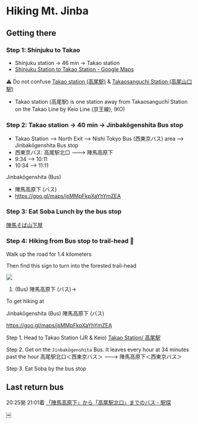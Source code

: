 # Hiking Mt. Jinba

## Getting there

### Step 1: Shinjuku to Takao
* Shinjuku station -> 46 min -> Takao station
* [Shinjuku Station to Takao Station - Google Maps](https://www.google.com/maps/dir/Shinjuku+Station,+JR+Shinjuku+Station,+3+Chome-38+Shinjuku,+Shinjuku+City,+Tokyo/Takao+Station,+Takaomachi,+Hachioji,+Tokyo/@35.6735819,139.2108804,10z/data=!3m1!4b1!4m14!4m13!1m5!1m1!1s0x60188cd0d6b1ba1f:0x1c32a1f1ecacfdd5!2m2!1d139.7005713!2d35.6896067!1m5!1m1!1s0x60191953768eb377:0xa28d32aeb0efaa98!2m2!1d139.2818312!2d35.6422261!3e3)

⚠️ Do not confuse [Takao station (高尾駅)](https://goo.gl/maps/zQroSGXyakU2DgfK8) & [Takaosanguchi Station (高尾山口駅)](https://goo.gl/maps/ywYp4yUBJmfCtjRy6)
  * Takao station (高尾駅) is one station away from Takaosanguchi Station on the Takao Line by Keio Line (京王線), (KO)

### Step 2: Takao station -> 40 min -> Jinbakōgenshita Bus stop
* Takao Station --> North Exit --> Nishi Tokyo Bus (西東京バス) area --> Jinbakōgenshita Bus stop
* 西東京バス: 高尾駅北口 ---> 陣馬高原下
* 9:34 --> 10:11
* 10:34 --> 11:11

Jinbakōgenshita (Bus)
* 陣馬高原下 (バス)
* https://goo.gl/maps/jsMMpFkpXaYhYmZEA

### Step 3: Eat Soba Lunch by the bus stop

[陣馬そば山下屋](https://g.page/jinbasoba?share)

### Step 4: Hiking from Bus stop to trail-head 🥾
Walk up the road for 1.4 kilometers

Then find this sign to turn into the forested trail-head

![](https://savvytokyo.scdn3.secure.raxcdn.com/app/uploads/2019/07/Signage-Picture.jpg)



1. (Bus) 陣馬高原下 (バス)-> 

To get hiking at

Jinbakōgenshita (Bus)
陣馬高原下 (バス)

https://goo.gl/maps/jsMMpFkpXaYhYmZEA


Step 1. Head to Takao Station (JR & Keio)
[Takao Station/ 高尾駅](https://goo.gl/maps/QgiDhXQCWk1bDeyG7)

Step 2. Get on the `Jinbakōgenshita` Bus. It leaves every hour at 34 minutes past the hour
高尾駅北口＜西東京バス＞  ---> 陣馬高原下＜西東京バス＞


Step 3. Eat Soba by the bus stop






## Last return bus

20:25発  21:01着
[「陣馬高原下」から「高尾駅北口」までのバス - 駅探](https://ekitan.com/transit/bus/sf-1007329/st-1006904/?sf=1007329&st=1006904&dt=20210425&tm=1000&sfname=%25E9%2599%25A3%25E9%25A6%25AC%25E9%25AB%2598%25E5%258E%259F%25E4%25B8%258B%25EF%25BC%259C%25E8%25A5%25BF%25E6%259D%25B1%25E4%25BA%25AC%25E3%2583%2590%25E3%2582%25B9%25EF%25BC%259E&stname=%25E9%25AB%2598%25E5%25B0%25BE%25E9%25A7%2585%25E5%258C%2597%25E5%258F%25A3%25EF%25BC%259C%25E8%25A5%25BF%25E6%259D%25B1%25E4%25BA%25AC%25E3%2583%2590%25E3%2582%25B9%25EF%25BC%259E&sftype=bus&sttype=bus&sfdirectname=%25E9%2599%25A3%25E9%25A6%25AC%25E9%25AB%2598%25E5%258E%259F%25E4%25B8%258B%25EF%25BC%259C%25E8%25A5%25BF%25E6%259D%25B1%25E4%25BA%25AC%25E3%2583%2590%25E3%2582%25B9%25EF%25BC%259E&stdirectname=%25E9%25AB%2598%25E5%25B0%25BE%25E9%25A7%2585%25E5%258C%2597%25E5%258F%25A3%25EF%25BC%259C%25E8%25A5%25BF%25E6%259D%25B1%25E4%25BA%25AC%25E3%2583%2590%25E3%2582%25B9%25EF%25BC%259E&sr=-1&scomp=1&tcomp=1&company=)


￼

